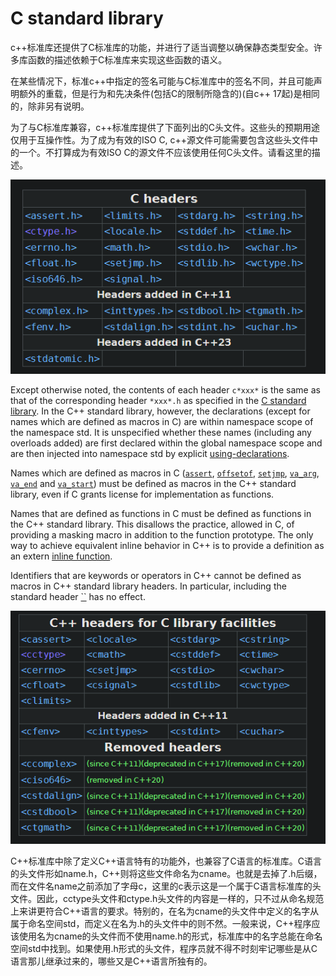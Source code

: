 # C standard library

​		c++标准库还提供了C标准库的功能，并进行了适当调整以确保静态类型安全。许多库函数的描述依赖于C标准库来实现这些函数的语义。

​		在某些情况下，标准c++中指定的签名可能与C标准库中的签名不同，并且可能声明额外的重载，但是行为和先决条件(包括C的限制所隐含的)(自c++ 17起)是相同的，除非另有说明。

​		为了与C标准库兼容，c++标准库提供了下面列出的C头文件。这些头的预期用途仅用于互操作性。为了成为有效的ISO C, c++源文件可能需要包含这些头文件中的一个。不打算成为有效ISO C的源文件不应该使用任何C头文件。请看这里的描述。

![image-20231217111617040](https://raw.githubusercontent.com/Mocearan/picgo-server/main/image-20231217111617040.png)

Except otherwise noted, the contents of each header `c*xxx*` is the same as that of the corresponding header `*xxx*.h` as specified in the [C standard library](https://en.cppreference.com/w/c/header). In the C++ standard library, however, the declarations (except for names which are defined as macros in C) are within namespace scope of the namespace std. It is unspecified whether these names (including any overloads added) are first declared within the global namespace scope and are then injected into namespace std by explicit [using-declarations](https://en.cppreference.com/w/cpp/language/namespace#Using-declarations).

Names which are defined as macros in C ([`assert`](https://en.cppreference.com/w/cpp/error/assert), [`offsetof`](https://en.cppreference.com/w/cpp/types/offsetof), [`setjmp`](https://en.cppreference.com/w/cpp/utility/program/setjmp), [`va_arg`](https://en.cppreference.com/w/cpp/utility/variadic/va_arg), [`va_end`](https://en.cppreference.com/w/cpp/utility/variadic/va_end) and [`va_start`](https://en.cppreference.com/w/cpp/utility/variadic/va_start)) must be defined as macros in the C++ standard library, even if C grants license for implementation as functions.

Names that are defined as functions in C must be defined as functions in the C++ standard library. This disallows the practice, allowed in C, of providing a masking macro in addition to the function prototype. The only way to achieve equivalent inline behavior in C++ is to provide a definition as an extern [inline function](https://en.cppreference.com/w/cpp/language/inline).

Identifiers that are keywords or operators in C++ cannot be defined as macros in C++ standard library headers. In particular, including the standard header [``](https://en.cppreference.com/w/cpp/header/ciso646) has no effect.

![image-20231217111643443](https://raw.githubusercontent.com/Mocearan/picgo-server/main/image-20231217111643443.png)

​		C++标准库中除了定义C++语言特有的功能外，也兼容了C语言的标准库。C语言的头文件形如name.h，C++则将这些文件命名为cname。也就是去掉了.h后缀，而在文件名name之前添加了字母c，这里的c表示这是一个属于C语言标准库的头文件。因此，cctype头文件和ctype.h头文件的内容是一样的，只不过从命名规范上来讲更符合C++语言的要求。特别的，在名为cname的头文件中定义的名字从属于命名空间std，而定义在名为.h的头文件中的则不然。一般来说，C++程序应该使用名为cname的头文件而不使用name.h的形式，标准库中的名字总能在命名空间std中找到。如果使用.h形式的头文件，程序员就不得不时刻牢记哪些是从C语言那儿继承过来的，哪些又是C++语言所独有的。